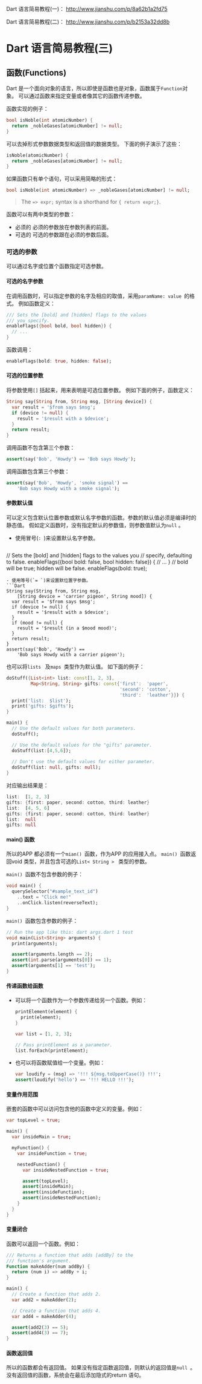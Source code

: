 Dart 语言简易教程(一)： 
http://www.jianshu.com/p/8a62b1a2fd75

Dart 语言简易教程(二)： 
http://www.jianshu.com/p/b2153a32dd8b

# Dart 语言简易教程(三)
## 函数(Functions)
Dart 是一个面向对象的语言，所以即使是函数也是对象，函数属于`Function`对象。
可以通过函数来指定变量或者像其它的函数传递参数。

函数实现的例子：
```Dart
bool isNoble(int atomicNumber) {
  return _nobleGases[atomicNumber] != null;
}
```

可以去掉形式参数数据类型和返回值的数据类型。
下面的例子演示了这些：
```Dart
isNoble(atomicNumber) {
  return _nobleGases[atomicNumber] != null;
}
```

如果函数只有单个语句，可以采用简略的形式：
```Dart
bool isNoble(int atomicNumber) => _nobleGases[atomicNumber] != null;
```
> The `=> expr;` syntax is a shorthand for `{ return expr;}`.

函数可以有两中类型的参数：
- 必须的
必须的参数放在参数列表的前面。
- 可选的
可选的参数跟在必须的参数后面。

### 可选的参数
可以通过名字或位置个函数指定可选参数。

#### 可选的名字参数
在调用函数时，可以指定参数的名字及相应的取值，采用`paramName: value `的格式。
例如函数定义：
```Dart
/// Sets the [bold] and [hidden] flags to the values
/// you specify.
enableFlags({bool bold, bool hidden}) {
  // ...
}
```
函数调用：
```Dart
enableFlags(bold: true, hidden: false);
```

#### 可选的位置参数
将参数使用`[]` 括起来，用来表明是可选位置参数。
例如下面的例子，函数定义：
```Dart
String say(String from, String msg, [String device]) {
  var result = '$from says $msg';
  if (device != null) {
    result = '$result with a $device';
  }
  return result;
}
```

调用函数不包含第三个参数：
```Dart
assert(say('Bob', 'Howdy') == 'Bob says Howdy');
```
调用函数包含第三个参数：
```Dart
assert(say('Bob', 'Howdy', 'smoke signal') ==
    'Bob says Howdy with a smoke signal');
```

#### 参数默认值
可以定义包含默认位置参数或默认名字参数的函数。参数的默认值必须是编译时的静态值。
假如定义函数时，没有指定默认的参数值，则参数值默认为`null` 。
- 使用冒号(`: `)来设置默认名字参数。
	```Dart
// Sets the [bold] and [hidden] flags to the values you
// specify, defaulting to false.
enableFlags({bool bold: false, bool hidden: false}) {
// ...
}
// bold will be true; hidden will be false.
enableFlags(bold: true);
```
- 使用等号(`= `)来设置默位置字参数。
```Dart
String say(String from, String msg,
    [String device = 'carrier pigeon', String mood]) {
  var result = '$from says $msg';
  if (device != null) {
    result = '$result with a $device';
  }
  if (mood != null) {
    result = '$result (in a $mood mood)';
  }
  return result;
}
assert(say('Bob', 'Howdy') ==
    'Bob says Howdy with a carrier pigeon');
```

也可以将`lists ` 及`maps `类型作为默认值。
如下面的例子：
```Dart
doStuff({List<int> list: const[1, 2, 3],
         Map<String, String> gifts: const{'first':  'paper',
                                          'second': 'cotton',
                                          'third':  'leather'}}) {
  print('list:  $list');
  print('gifts: $gifts');
}

main() {
  // Use the default values for both parameters.
  doStuff();

  // Use the default values for the "gifts" parameter.
  doStuff(list:[4,5,6]);
  
  // Don't use the default values for either parameter.
  doStuff(list: null, gifts: null);
}
```

对应输出结果是：
```Dart
list:  [1, 2, 3]
gifts: {first: paper, second: cotton, third: leather}
list:  [4, 5, 6]
gifts: {first: paper, second: cotton, third: leather}
list:  null
gifts: null
```

#### main() 函数
所以的APP 都必须有一个`mian() `函数，作为APP 的应用接入点。
`main() `函数返回void 类型，并且包含可选的`List< String > ` 类型的参数。

`main() `函数不包含参数的例子：
```Dart
void main() {
  querySelector("#sample_text_id")
    ..text = "Click me!"
    ..onClick.listen(reverseText);
}
```

`main() `函数包含参数的例子：
```Dart
// Run the app like this: dart args.dart 1 test
void main(List<String> arguments) {
  print(arguments);

  assert(arguments.length == 2);
  assert(int.parse(arguments[0]) == 1);
  assert(arguments[1] == 'test');
}
```

#### 传递函数给函数
- 可以将一个函数作为一个参数传递给另一个函数。例如：
	```Dart
	printElement(element) {
	  print(element);
	}

	var list = [1, 2, 3];

	// Pass printElement as a parameter.
	list.forEach(printElement);
	```

- 也可以将函数赋值给一个变量。例如：
	```Dart
	var loudify = (msg) => '!!! ${msg.toUpperCase()} !!!';
	assert(loudify('hello') == '!!! HELLO !!!');
	```

#### 变量作用范围
嵌套的函数中可以访问包含他的函数中定义的变量。例如：
```Dart
var topLevel = true;

main() {
  var insideMain = true;

  myFunction() {
    var insideFunction = true;

    nestedFunction() {
      var insideNestedFunction = true;

      assert(topLevel);
      assert(insideMain);
      assert(insideFunction);
      assert(insideNestedFunction);
    }
  }
}
```

#### 变量闭合
函数可以返回一个函数。例如：
```Dart
/// Returns a function that adds [addBy] to the
/// function's argument.
Function makeAdder(num addBy) {
  return (num i) => addBy + i;
}

main() {
  // Create a function that adds 2.
  var add2 = makeAdder(2);

  // Create a function that adds 4.
  var add4 = makeAdder(4);

  assert(add2(3) == 5);
  assert(add4(3) == 7);
}

```

#### 函数返回值
所以的函数都会有返回值。
如果没有指定函数返回值，则默认的返回值是`null `。
没有返回值的函数，系统会在最后添加隐式的return 语句。
